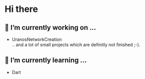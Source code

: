 # Hi there

## 🔭 I’m currently working on ...
- UranosNetworkCreation<br>
.. and a lot of small projects which are definitly not finished ;-).

## 🌱 I’m currently learning ...
- Dart


<!--
- 👯 I’m looking to collaborate on ...
- 🤔 I’m looking for help with ...
- 💬 Ask me about ...
- 📫 How to reach me: ...
- 😄 Pronouns: ...
- ⚡ Fun fact: ...
-->
